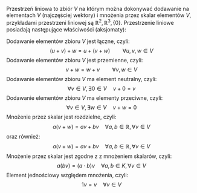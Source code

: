  Przestrzeń liniowa to zbiór $V$ na którym można dokonywać dodawanie na elementach $V$ (najczęściej wektory) i mnożenia przez skalar elementów $V$, przykładami przestrzeni liniowej są $\mathbb{R}^2, \mathbb{R}^3, \left\{0\right\}$. Przestrzenie liniowe posiadają następujące właściwości (aksjomaty):

Dodawanie elementów zbioru $V$ jest łączne, czyli: $$\left(u + v\right) + w = u + \left(v + w\right)\quad \quad\forall u, v, w \in V$$Dodawanie elementów zbioru $V$ jest przemienne, czyli:$$v + w = w + v \quad\quad \forall v,w \in V$$Dodawanie elementów zbioru $V$ ma element neutralny, czyli:$$\forall v \in V,\, \exists 0 \in V \quad v + 0 = v $$Dodawanie elementów zbioru $V$ ma elementy przeciwne, czyli:$$\forall v \in V,\,\exists w \in V \quad v + w = 0$$Mnożenie przez skalar jest rozdzielne, czyli:$$a\left(v+w\right)=av+bv \quad \forall a,b \in \mathbb{R},\,\forall v \in V$$oraz również:
$$a\left(v+w\right)=av+bv \quad \forall a,b \in \mathbb{R},\,\forall v \in V $$
Mnożenie przez skalar jest zgodne z z mnożeniem skalarów, czyli:$$a\left(bv\right)=\left(a\cdot b\right)v \quad \forall a,b \in K, \,\forall v \in V$$Element jednościowy względem mnożenia, czyli:$$1v = v \quad \forall v \in V$$